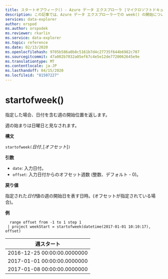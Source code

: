 ```yaml
---
title: スタートオブウィーク() - Azure データ エクスプローラ |マイクロソフトドキュメント
description: この記事では、Azure データ エクスプローラーでの week() の開始について説明します。
services: data-explorer
author: orspod
ms.author: orspodek
ms.reviewer: rkarlin
ms.service: data-explorer
ms.topic: reference
ms.date: 02/13/2020
ms.openlocfilehash: 9705b586a0b8c5161b7d4c27735f644b6982c707
ms.sourcegitcommit: 47a002b7032a05ef67c4e5e12de7720062645e9e
ms.translationtype: MT
ms.contentlocale: ja-JP
ms.lasthandoff: 04/15/2020
ms.locfileid: "81507227"
---
```

# <a name="startofweek"></a>startofweek()

指定した場合、日付を含む週の開始位置を返します。

週の始まりは日曜日と見なされます。

**構文**

`startofweek(`*日付*`,`[*オフセット*]`)`

**引数**

* `date`: 入力日付。
* `offset`: 入力日付からのオフセット週数 (整数、デフォルト - 0)。

**戻り値**

指定された*日付*値の週の開始日を表す日時。(オフセットが指定されている場合)。

**例**

```kusto
  range offset from -1 to 1 step 1
 | project weekStart = startofweek(datetime(2017-01-01 10:10:17), offset) 
```

|週スタート|
|---|
|2016-12-25 00:00:00.0000000|
|2017-01-01 00:00:00.0000000|
|2017-01-08 00:00:00.0000000|